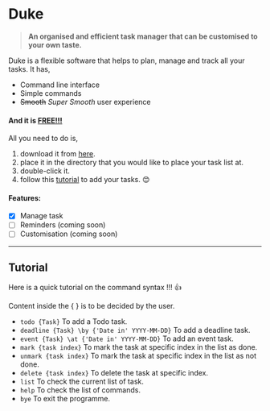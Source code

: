 # Duke

> **An organised and efficient task manager that can be customised to your own taste.**

Duke is a flexible software that helps to plan, manage and track all your tasks. It has,

+ Command line interface
+ Simple commands
+ ~~Smooth~~ *Super Smooth* user experience 

#### And it is **<u>FREE!!!</u>** 

All you need to do is, 

1. download it from [here](https://github.com/wweqg/ip/releases/download/v0.4/duke.jar).
2. place it in the directory that you would like to place your task list at.
3. double-click it.
4. follow this [tutorial](#tutorial) to add your tasks. :blush:

#### Features: 

- [x] Manage task
- [ ] Reminders (coming soon)
- [ ] Customisation (coming soon)

----

## Tutorial

Here is a quick tutorial on the command syntax !!! :+1:

Content inside the { } is to be decided by the user. 

- `todo {Task}` To add a Todo task.
- `deadline {Task} \by {'Date in' YYYY-MM-DD}` To add a deadline task.
- `event {Task} \at {'Date in' YYYY-MM-DD}` To add an event task.
- `mark {task index}` To mark the task at specific index in the list as done.
- `unmark {task index}` To mark the task at specific index in the list as not done.
- `delete {task index}` To delete the task at specific index.
- `list` To check the current list of task.
- `help` To check the list of commands.
- `bye` To exit the programme.
